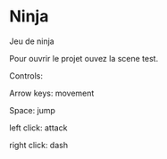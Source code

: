 # Ninja
Jeu de ninja


Pour ouvrir le projet ouvez la scene test.

Controls:

Arrow keys: movement

Space: jump

left click: attack

right click: dash

